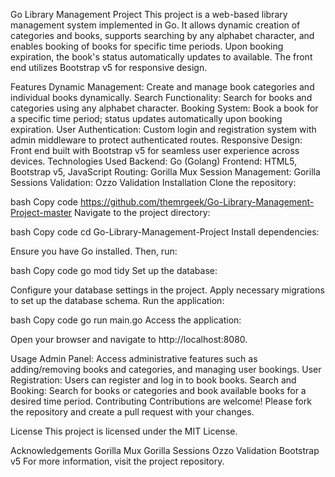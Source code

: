 Go Library Management Project
This project is a web-based library management system implemented in Go. It allows dynamic creation of categories and books, supports searching by any alphabet character, and enables booking of books for specific time periods. Upon booking expiration, the book's status automatically updates to available. The front end utilizes Bootstrap v5 for responsive design.

Features
Dynamic Management: Create and manage book categories and individual books dynamically.
Search Functionality: Search for books and categories using any alphabet character.
Booking System: Book a book for a specific time period; status updates automatically upon booking expiration.
User Authentication: Custom login and registration system with admin middleware to protect authenticated routes.
Responsive Design: Front end built with Bootstrap v5 for seamless user experience across devices.
Technologies Used
Backend: Go (Golang)
Frontend: HTML5, Bootstrap v5, JavaScript
Routing: Gorilla Mux
Session Management: Gorilla Sessions
Validation: Ozzo Validation
Installation
Clone the repository:

bash
Copy code
https://github.com/themrgeek/Go-Library-Management-Project-master
Navigate to the project directory:

bash
Copy code
cd Go-Library-Management-Project
Install dependencies:

Ensure you have Go installed. Then, run:

bash
Copy code
go mod tidy
Set up the database:

Configure your database settings in the project.
Apply necessary migrations to set up the database schema.
Run the application:

bash
Copy code
go run main.go
Access the application:

Open your browser and navigate to http://localhost:8080.

Usage
Admin Panel: Access administrative features such as adding/removing books and categories, and managing user bookings.
User Registration: Users can register and log in to book books.
Search and Booking: Search for books or categories and book available books for a desired time period.
Contributing
Contributions are welcome! Please fork the repository and create a pull request with your changes.

License
This project is licensed under the MIT License.

Acknowledgements
Gorilla Mux
Gorilla Sessions
Ozzo Validation
Bootstrap v5
For more information, visit the project repository.
